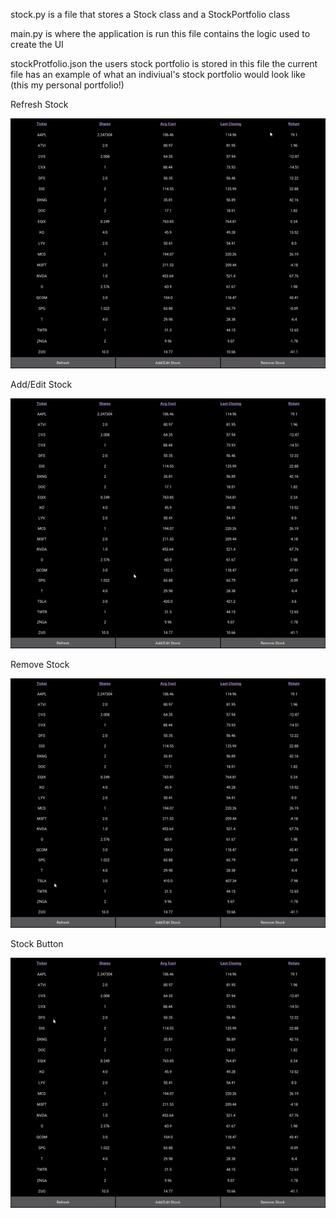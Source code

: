 stock.py
  is a file that stores a Stock class and a StockPortfolio class

main.py is where the application is run
  this file contains the logic used to create the UI

stockProtfolio.json
  the users stock portfolio is stored in this file
  the current file has an example of what an indiviual's stock portfolio would look like (this my personal portfolio!)


Refresh Stock

![](Demo/Refresh.gif)

Add/Edit Stock

![](Demo/AddStock.gif)

Remove Stock

![](Demo/RemoveStock.gif)

Stock Button

![](Demo/StockButton.gif)


